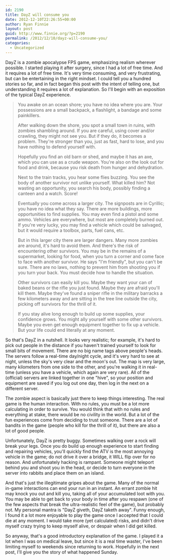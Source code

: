 ```yaml
---
id: 2190
title: DayZ will consume you
date: 2012-12-10T22:26:55+00:00
author: Ryan Finnie
layout: post
guid: http://www.finnie.org/?p=2190
permalink: /2012/12/10/dayz-will-consume-you/
categories:
  - Uncategorized
---
```


  
DayZ is a zombie apocalypse FPS game, emphasizing realism wherever possible. I started playing it after surgery, since I had a lot of free time. And it requires a lot of free time. It's very time consuming, and very frustrating, but can be entertaining in the right mindset. I could tell you a hundred stories so far, and in fact began this post with the intent of telling one, but understanding it requires a lot of explanation. So I'll begin with an exposition of the typical DayZ experience.

> You awake on an ocean shore; you have no idea where you are. Your possessions are a small backpack, a flashlight, a bandage and some painkillers.
> 
> After walking down the shore, you spot a small town in ruins, with zombies shambling around. If you are careful, using cover and/or crawling, they might not see you. But if they do, it becomes a problem. They're stronger than you, just as fast, hard to lose, and you have nothing to defend yourself with.
> 
> Hopefully you find an old barn or shed, and maybe it has an axe, which you can use as a crude weapon. You're also on the look out for food and drink, because you risk death from hunger and dehydration.
> 
> Next to the train tracks, you hear some flies buzzing. You see the body of another survivor not unlike yourself. What killed him? Not wasting an opportunity, you search his body, possibly finding a canteen and a watch. Score!
> 
> Eventually you come across a larger city. The signposts are in Cyrillic; you have no idea what they say. There are more buildings, more opportunities to find supplies. You may even find a pistol and some ammo. Vehicles are everywhere, but most are completely burned out. If you're very lucky, you may find a vehicle which could be salvaged, but it would require a toolbox, parts, fuel cans, etc.
> 
> But in this larger city there are larger dangers. Many more zombies are around, it's hard to avoid them. And there's the risk of encountering other survivors. You may be in the remains of a supermarket, looking for food, when you turn a corner and come face to face with another survivor. He says "I'm friendly", but you can't be sure. There are no laws, nothing to prevent him from shooting you if you turn your back. You must decide how to handle the situation.
> 
> Other survivors can easily kill you. Maybe they want your can of baked beans or the rifle you just found. Maybe they are afraid you'll kill them. Maybe they've found a sniper rifle in the military barracks a few kilometers away and are sitting in the tree line outside the city, picking off survivors for the thrill of it.
> 
> If you stay alive long enough to build up some supplies, your confidence grows. You might ally yourself with some other survivors. Maybe you even get enough equipment together to fix up a vehicle. But your life could end literally at any moment.

So that's DayZ in a nutshell. It looks very realistic; for example, it's hard to pick out people in the distance if you haven't trained yourself to look for small bits of movement. There are no big name tags above people's heads. The servers follow a real-time day/night cycle, and it's very hard to see at night, unless the sky's very clear and the moon's out. The map is very large, many kilometers from one side to the other, and you're walking it in real-time (unless you have a vehicle, which again are very rare). All of the (official) servers are linked together in one "hive", so your position and equipment are saved if you log out one day, then log in the next on a different server.

The zombie aspect is basically just there to keep things interesting. The real game is the human interaction. With no rules, you must be a lot more calculating in order to survive. You would think that with no rules and everything at stake, there would be no civility in the world. But a lot of the fun experiences come from deciding to trust someone. There are a lot of bandits in the game (people who kill for the thrill of it), but there are also a lot of good people.

Unfortunately, DayZ is pretty buggy. Sometimes walking over a rock will break your legs. Once you do build up enough experience to start finding and repairing vehicles, you'll quickly find the ATV is the most annoying vehicle in the game; do not drive it over a bridge, it WILL flip over for no reason. And unfortunately hacking is rampant. Someone might teleport behind you and shoot you in the head, or decide to turn everyone in the server into rabbits and place them on an island.

And that's just the illegitimate gripes about the game. Many of the normal in-game interactions can end your run in an instant. An errant zombie hit may knock you out and kill you, taking all of your accumulated loot with you. You may be able to get back to your body in time after you respawn (one of the few aspects that break the ultra-realistic feel of the game), but probably not. My personal mantra is "DayZ giveth, DayZ taketh away". Funny enough, I found it a lot more enjoyable to play the game once I accepted that I could die at any moment. I would take more (yet calculated) risks, and didn't drive myself crazy trying to keep myself alive, or despair when I did get killed.

So anyway, that's a good introductory explanation of the game. I played it a lot when I was on medical leave, but since it is a real time waster, I've been limiting myself to weekends since returning to work. Hopefully in the next post, I'll give you the story of what happened Sunday.
